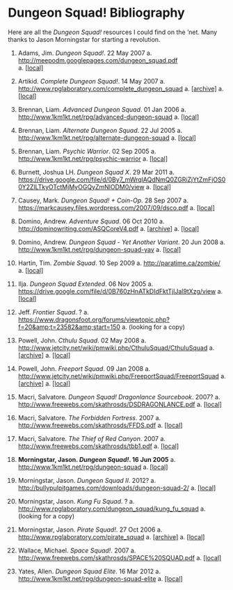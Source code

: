 # Dungeon Squad! Bibliography

Here are all the _Dungeon Squad!_ resources I could find on the &rsquo;net. Many thanks to Jason Morningstar for starting a revolution.

1. Adams, Jim. _Dungeon Squad!_. 22 May 2007
  a. http://meepodm.googlepages.com/dungeon_squad.pdf  
  a. [\[local\]](Dungeon%20Squad%20\(meepo\).pdf)

1. Artikid. _Complete Dungeon Squad!_. 14 May 2007
  a. http://www.rpglaboratory.com/complete_dungeon_squad
  a. [\[archive\]](https://web.archive.org/web/20100502074444/http://www.rpglaboratory.com/complete_dungeon_squad)
  a. [\[local\]](complete.html)

1. Brennan, Liam. _Advanced Dungeon Squad_. 01 Jan 2006
  a. http://www.1km1kt.net/rpg/advanced-dungeon-squad
  a. [\[local\]](Advanced%20Dungeon%20Squad.pdf)

1. Brennan, Liam. _Alternate Dungeon Squad_. 22 Jul 2005
  a. http://www.1km1kt.net/rpg/alternate-dungeon-squad
  a. [\[local\]](Alternate%20Dungeon%20Squad.pdf)

1. Brennan, Liam. _Psychic Warrior_. 02 Sep 2005
  a. http://www.1km1kt.net/rpg/psychic-warrior
  a. [\[local\]](Psychic%20Warrior.pdf)

1. Burnett, Joshua LH. _Dungeon Squad X_. 29 Mar 2011
  a. https://drive.google.com/file/d/0By7_mWrqlAQdNmQ0ZGRiZjYtZmFjOS00Y2ZlLTkyOTctMjMyOGQyZmNlODM0/view
  a. [\[local\]](Dungeon%20Squad%20X.pdf)

1. Causey, Mark. _Dungeon Squad! + Coin-Op_. 28 Sep 2007
  a. https://markcausey.files.wordpress.com/2007/09/dsco.pdf
  a. [\[local\]](Dungeon%20Squad%20Coin%20Op.pdf)

1. Domino, Andrew. _Adventure Squad_. 06 Oct 2010
  a. http://dominowriting.com/ASQCoreV4.pdf
  a. [\[archive\]](https://web.archive.org/web/20101006003808/http://dominowriting.com/ASQCoreV4.pdf)
  a. [\[local\]](Adventure%20Squad.pdf)

1. Domino, Andrew. _Dungeon Squad - Yet Another Variant_. 20 Jun 2008
  a. http://www.1km1kt.net/rpg/dungeon-squad-yav
  a. [\[local\]](Dungeon%20Squad%20YAV.pdf)

1. Hartin, Tim. _Zombie Squad_. 10 Sep 2009
  a. http://paratime.ca/zombie/
  a. [\[local\]](Zombie%20Squad.pdf)

1. Ilja. _Dungeon Squad Extended_. 06 Nov 2005
  a. https://drive.google.com/file/d/0B760zHnATkDIdFktTjlJal9tXzg/view
  a. [\[local\]](Dungeon%20Squad%20Extended.pdf)

1. Jeff. _Frontier Squad_. ?
  a. https://www.dragonsfoot.org/forums/viewtopic.php?f=20&amp;t=23582&amp;start=150
  a. (looking for a copy)

1. Powell, John. _Cthulu Squad_. 02 May 2008
  a. http://www.jetcity.net/wiki/pmwiki.php/CthuluSquad/CthuluSquad
  a. [\[archive\]](https://web.archive.org/web/20080502093051/http://www.jetcity.net:80/wiki/pmwiki.php/CthulhuSquad/CthulhuSquad)
  a. [\[local\]](cthulu.html)

1. Powell, John. _Freeport Squad_. 09 Jan 2008
  a. http://www.jetcity.net/wiki/pmwiki.php/FreeportSquad/FreeportSquad
  a. [\[archive\]](https://web.archive.org/web/20080502093056/http://www.jetcity.net/wiki/pmwiki.php/FreeportSquad/FreeportSquad)
  a. [\[local\]](freeport.html)

1. Macri, Salvatore. _Dungeon Squad! Dragonlance Sourcebook_. 2007?
	a. http://www.freewebs.com/skathrosds/DSDRAGONLANCE.pdf
	a. [\[local\]](Dungeon%20Squad%20DragonLance.pdf)

1. Macri, Salvatore. _The Forbidden Fortress_. 2007
  a. http://www.freewebs.com/skathrosds/FFDS.pdf
  a. [\[local\]](The%20Forbidden%20Fortress.pdf)

1. Macri, Salvatore. _The Thief of Red Canyon_. 2007
  a. http://www.freewebs.com/skathrosds/tbb1.pdf
  a. [\[local\]](Thief%20of%20Red%20Canyon.pdf)

1. **Morningstar, Jason. _Dungeon Squad!_. 16 Jun 2005**
  a. http://www.1km1kt.net/rpg/dungeon-squad
  a. [\[local\]](Dungeon%20Squad.pdf)

1. Morningstar, Jason. _Dungeon Squad II_. 2012?
  a. http://bullypulpitgames.com/downloads/dungeon-squad-2/
  a. [\[local\]](Dungeon%20Squad%20II.pdf)

1. Morningstar, Jason. _Kung Fu Squad_. ?
  a. http://www.rpglaboratory.com/dungeon_squad/kung_fu_squad
  a. (looking for a copy)

1. Morningstar, Jason. _Pirate Squad!_. 27 Oct 2006
  a. http://www.rpglaboratory.com/pirate_squad
  a. [\[archive\]](https://web.archive.org/web/20061107005450/http://www.rpglaboratory.com/pirate_squad)
  a. [\[local\]](Pirate%20Squad.pdf)

1. Wallace, Michael. _Space Squad!_. 2007
  a. http://www.freewebs.com/skathrosds/SPACE%20SQUAD.pdf
  a. [\[local\]](SPACE%20SQUAD.pdf)

1. Yates, Allen. _Dungeon Squad Elite_. 16 Mar 2012
  a. http://www.1km1kt.net/rpg/dungeon-squad-elite
  a. [\[local\]](Dungeon%20Squad%20Elite.pdf)
